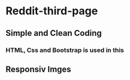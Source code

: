 # Reddit-third-page

## Simple and Clean Coding

### HTML, Css and Bootstrap is used in this

## Responsiv Imges